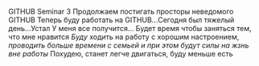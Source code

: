 GITHUB Seminar 3
Продолжаем постигать просторы неведомого GITHUB
Теперь буду работать на GITHUB...Сегодня был тяжелый день...Устал
У меня все получится...
Будет время чтобы заняться тем, что мне нравится
*Буду* ходить на работу с хорошим настроением, *проводить больше времени с семьей и при этом будут силы на жзнь вне работы*
Похудею, станет легче двигаться, буду меньше есть